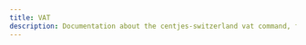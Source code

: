 ```yaml
---
title: VAT
description: Documentation about the centjes-switzerland vat command, for producing a VAT packet
---
```

